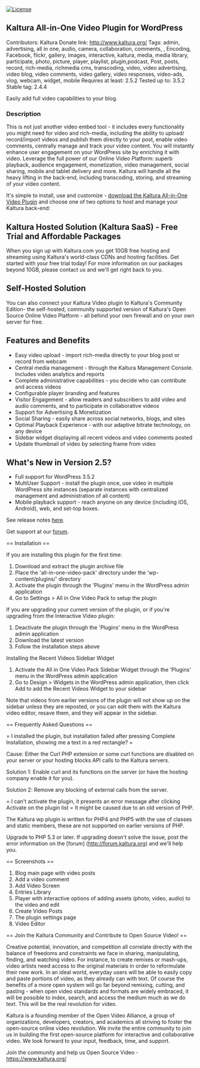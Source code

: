 [![License](https://img.shields.io/badge/license-AGPLv3-blue.svg)](http://www.gnu.org/licenses/agpl-3.0.html)

## Kaltura All-in-One Video Plugin for WordPress
Contributors: Kaltura
Donate link: http://www.kaltura.org/
Tags: admin, advertising, all in one,  audio, camera,  collaboration, comments, , Encoding, Facebook, flickr, gallery, images, interactive, kaltura, media, media library, participate, photo, picture, player, playlist, plugin,podcast, Post, posts, record, rich-media, richmedia cms, transcoding, video, video advertising, video blog, video comments, video gallery, video responses, video-ads, vlog, webcam, widget, mobile
Requires at least: 2.5.2
Tested up to: 3.5.2
Stable tag: 2.4.4

Easily add full video capabilities to your blog.

### Description

This is not just another video embed tool - it includes every functionality you might need for video and rich-media, including the ability to upload/ record/import videos and publish them directly to your post, enable video comments, centrally manage and track your video content. 
You will instantly enhance user engagement on your WordPress site by enriching it with video. Leverage the full power of our Online Video Platform: superb playback, audience engagement, monetization, video management, social sharing, mobile and tablet delivery and more. Kaltura will handle all the heavy lifting in the back-end, including transcoding, storing, and streaming of your video content.

It's simple to install, use and customize -  [download the Kaltura All-in-One Video Plugin](http://downloads.wordpress.org/plugin/all-in-one-video-pack.2.5.zip) and choose one of two options to host and manage your Kaltura back-end:

**Kaltura Hosted Solution (Kaltura SaaS) - Free Trial and Affordable Packages**
-------------
When you sign up with Kaltura.com you get 10GB free hosting and streaming using Kaltura's world-class CDNs and hosting facilities. Get started with your free trial today! For more information on our packages beyond 10GB, please contact us and we'll get right back to you. 

**Self-Hosted Solution**
-------------
You can also connect your Kaltura Video plugin to Kaltura's Community Edition- the self-hosted, community supported version of Kaltura's Open Source Online Video Platform - all behind your own firewall and on your own server for free.

**Features and Benefits**
-------------
* Easy video upload - import rich-media directly to your blog post or record from webcam
* Central media management - through the Kaltura Management Console. Includes video analytics and reports
* Complete administrative capabilities - you decide who can contribute and access videos
* Configurable player branding and features
* Visitor Engagement - allow readers and subscribers to add video and audio comments, and to participate in collaborative videos
* Support for Advertising & Monetization
* Social Sharing - easily share across social networks, blogs, and sites 
* Optimal Playback Experience - with our adaptive bitrate technology, on any device
* Sidebar widget displaying all recent videos and video comments posted
* Update thumbnail of video by selecting frame from video

**What's New in Version 2.5?**
-------------
* Full support for WordPress 3.5.2
* MultiUser Support - install the plugin once, use video in multiple WordPress site instances (separate instances with centralized management and administration of all content)
* Mobile playback support - reach anyone on any device (including iOS, Android), web, and set-top boxes.

See release notes [here](http://knowledge.kaltura.com/node/905).

Get support at our [forum](https://forum.kaltura.org).

== Installation ==

If you are installing this plugin for the first time:

1. Download and extract the plugin archive file
2. Place the 'all-in-one-video-pack' directory under the 'wp-content/plugins/' directory
3. Activate the plugin through the 'Plugins' menu in the WordPress admin application
4. Go to Settings > All in One Video Pack to setup the plugin

If you are upgrading your current version of the plugin, or if you're upgrading from the Interactive Video plugin: 

1. Deactivate the plugin through the 'Plugins' menu in the WordPress admin application
2. Download the latest version
3. Follow the installation steps above

Installing the Recent Videos Sidebar Widget

1. Activate the All in One Video Pack Sidebar Widget through the 'Plugins' menu in the WordPress admin application
2. Go to Design > Widgets in the WordPress admin application, then click Add to add the Recent Videos Widget to your sidebar 

Note that videos from earlier versions of the plugin will not show up on the sidebar unless they are reposted, or you can edit them with the Kaltura video editor, resave them, and they will appear in the sidebar.

== Frequently Asked Questions ==

= I installed the plugin, but installation failed after pressing Complete Installation, showing me a text in a red rectangle? =

Cause: Either the Curl PHP extension or some curl functions are disabled on your server or your hosting blocks API calls to the Kaltura servers.

Solution 1: Enable curl and its functions on the server (or have the hosting company enable it for you).

Solution 2: Remove any blocking of external calls from the server.

= I can't activate the plugin, it presents an error message after clicking Activate on the plugin list =
It might be caused due to an old version of PHP.

The Kaltura wp plugin is written for PHP4 and PHP5 with the use of classes and static members, these are not supported on earlier versions of PHP.

Upgrade to PHP 5.3 or later. If upgrading doesn't solve the issue, post the error information on the [forum] (http://forum.kaltura.org) and we'll help you.


== Screenshots ==

1. Blog main page with video posts
2. Add a video comment
3. Add Video Screen
4. Entries Library
5. Player with interactive options of adding assets (photo, video, audio) to the video and edit
6. Create Video Posts
7. The plugin settings page
8. Video Editor

== Join the Kaltura Community and Contribute to Open Source Video! ==

Creative potential, innovation, and competition all correlate directly with the balance of freedoms and constraints we face in sharing, manipulating, finding, and watching video. For instance, to create remixes or mash-ups, video artists need access to the original materials in order to reformulate their new work. In an ideal world, everyday users will be able to easily copy and paste portions of video, as they already can with text. Of course the benefits of a more open system will go far beyond remixing, cutting, and pasting - when open video standards and formats are widely embraced, it will be possible to index, search, and access the medium much as we do text. This will be the real revolution for video. 

Kaltura is a founding member of the Open Video Alliance, a group of organizations, developers, creators, and academics all striving to foster the open-source online video revolution.  We invite the entire community to join us in building the first open-source platform for interactive and collaborative video. We look forward to your input, feedback, time, and support.

Join the community and help us Open Source Video - https://www.kaltura.org/
